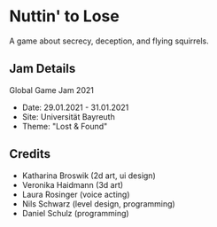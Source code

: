 # Nuttin' to Lose
A game about secrecy, deception, and flying squirrels.

## Jam Details
Global Game Jam 2021
- Date: 29.01.2021 - 31.01.2021
- Site: Universität Bayreuth
- Theme: "Lost & Found"

## Credits
- Katharina Broswik (2d art, ui design)
- Veronika Haidmann (3d art)
- Laura Rosinger (voice acting)
- Nils Schwarz (level design, programming)
- Daniel Schulz (programming)
